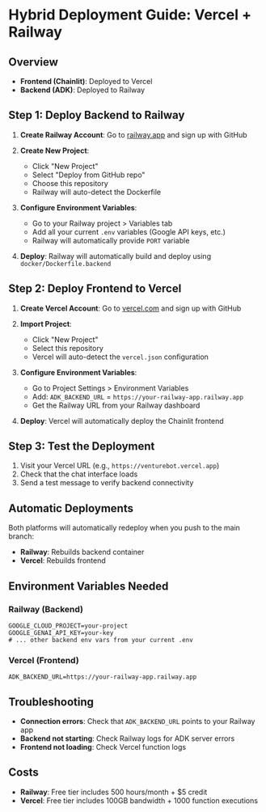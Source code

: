 # Hybrid Deployment Guide: Vercel + Railway

## Overview
- **Frontend (Chainlit)**: Deployed to Vercel
- **Backend (ADK)**: Deployed to Railway

## Step 1: Deploy Backend to Railway

1. **Create Railway Account**: Go to [railway.app](https://railway.app) and sign up with GitHub

2. **Create New Project**: 
   - Click "New Project"
   - Select "Deploy from GitHub repo" 
   - Choose this repository
   - Railway will auto-detect the Dockerfile

3. **Configure Environment Variables**:
   - Go to your Railway project > Variables tab
   - Add all your current `.env` variables (Google API keys, etc.)
   - Railway will automatically provide `PORT` variable

4. **Deploy**: Railway will automatically build and deploy using `docker/Dockerfile.backend`

## Step 2: Deploy Frontend to Vercel

1. **Create Vercel Account**: Go to [vercel.com](https://vercel.com) and sign up with GitHub

2. **Import Project**:
   - Click "New Project"
   - Select this repository
   - Vercel will auto-detect the `vercel.json` configuration

3. **Configure Environment Variables**:
   - Go to Project Settings > Environment Variables
   - Add: `ADK_BACKEND_URL` = `https://your-railway-app.railway.app`
   - Get the Railway URL from your Railway dashboard

4. **Deploy**: Vercel will automatically deploy the Chainlit frontend

## Step 3: Test the Deployment

1. Visit your Vercel URL (e.g., `https://venturebot.vercel.app`)
2. Check that the chat interface loads
3. Send a test message to verify backend connectivity

## Automatic Deployments

Both platforms will automatically redeploy when you push to the main branch:
- **Railway**: Rebuilds backend container
- **Vercel**: Rebuilds frontend

## Environment Variables Needed

### Railway (Backend)
```
GOOGLE_CLOUD_PROJECT=your-project
GOOGLE_GENAI_API_KEY=your-key
# ... other backend env vars from your current .env
```

### Vercel (Frontend)  
```
ADK_BACKEND_URL=https://your-railway-app.railway.app
```

## Troubleshooting

- **Connection errors**: Check that `ADK_BACKEND_URL` points to your Railway app
- **Backend not starting**: Check Railway logs for ADK server errors
- **Frontend not loading**: Check Vercel function logs

## Costs
- **Railway**: Free tier includes 500 hours/month + $5 credit
- **Vercel**: Free tier includes 100GB bandwidth + 1000 function executions